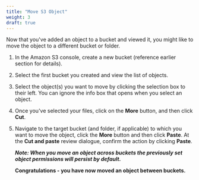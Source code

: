 ```yaml
---
title: "Move S3 Object"
weight: 3
draft: true
---
```


Now that you've added an object to a bucket and viewed it, you might
like to move the object to a different bucket or folder.

1.  In the Amazon S3 console, create a new bucket (reference earlier
    section for details).
    
2.  Select the first bucket you created and view the list of objects.

3.  Select the object(s) you want to move by clicking the selection box
    to their left. You can ignore the info box that opens when you
    select an object.
    
4.  Once you've selected your files, click on the **More** button, and
    then click **Cut**.
    
5.  Navigate to the target bucket (and folder, if applicable) to which
    you want to move the object, click the **More** button and then
    click **Paste**. At the **Cut and paste** review dialogue, confirm
    the action by clicking **Paste**.

	***Note: When you move an object across buckets the previously set
	object permissions will persist by default.***
	
	**Congratulations - you have now moved an object between buckets.**

